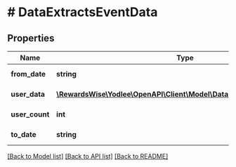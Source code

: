 # # DataExtractsEventData

## Properties

Name | Type | Description | Notes
------------ | ------------- | ------------- | -------------
**from_date** | **string** |  | [optional] [readonly]
**user_data** | [**\RewardsWise\Yodlee\OpenAPI\Client\Model\DataExtractsEventUserData[]**](DataExtractsEventUserData.md) |  | [optional] [readonly]
**user_count** | **int** |  | [optional] [readonly]
**to_date** | **string** |  | [optional] [readonly]

[[Back to Model list]](../../README.md#models) [[Back to API list]](../../README.md#endpoints) [[Back to README]](../../README.md)

